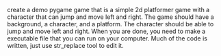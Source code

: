 create a demo pygame game that is a simple 2d platformer game with a character that can jump and move left and right. 
The game should have a background, a character, and a platform. The character should be able to jump and move left and right.
When you are done, you need to make a executable file that you can run on your computer.
Much of the code is written, just use str_replace tool to edit it.